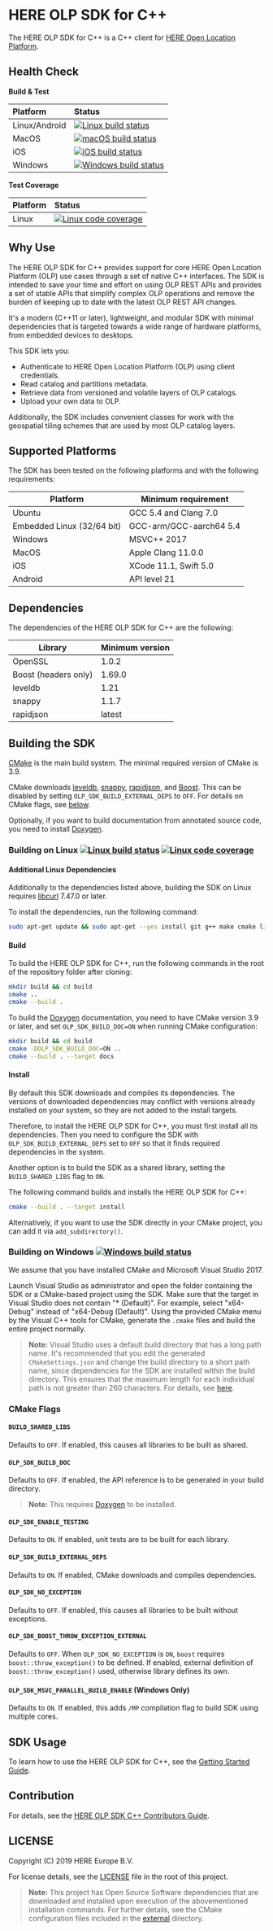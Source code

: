 # HERE OLP SDK for C++

The HERE OLP SDK for C++ is a C++ client for [HERE Open Location Platform](https://platform.here.com).

## Health Сheck

**Build & Test**

| Platform                       | Status                          |
| :----------------------------- | :------------------------------ |
| Linux/Android                  | [![Linux build status][1]][2]   |
| MacOS                          | [![macOS build status][3]][4]   |
| iOS                            | [![iOS build status][7]][4]     |
| Windows                        | [![Windows build status][8]][4] |

**Test Coverage**

| Platform                       | Status                          |
| :----------------------------- | :------------------------------ |
| Linux                          | [![Linux code coverage][5]][6]  |

[1]: https://travis-ci.com/heremaps/here-olp-sdk-cpp.svg?branch=master
[2]: https://travis-ci.com/heremaps/here-olp-sdk-cpp
[3]: https://dev.azure.com/heremaps/github/_apis/build/status/heremaps.here-olp-sdk-cpp?branchName=master&jobName=Windows_build
[4]: https://dev.azure.com/heremaps/github/_build/latest?definitionId=2&branchName=master
[5]: https://codecov.io/gh/heremaps/here-olp-sdk-cpp/branch/master/graph/badge.svg
[6]: https://codecov.io/gh/heremaps/here-olp-sdk-cpp/
[7]: https://dev.azure.com/heremaps/github/_apis/build/status/heremaps.here-olp-sdk-cpp?branchName=master&jobName=MacOS_build
[8]: https://dev.azure.com/heremaps/github/_apis/build/status/heremaps.here-olp-sdk-cpp?branchName=master&jobName=iOS_build

## Why Use

The HERE OLP SDK for C++ provides support for core HERE Open Location Platform (OLP) use cases through a set of native C++ interfaces. The SDK is intended to save your time and effort on using OLP REST APIs and provides a set of stable APIs that simplify complex OLP operations and remove the burden of keeping up to date with the latest OLP REST API changes.

It's a modern (C++11 or later), lightweight, and modular SDK with minimal dependencies that is targeted towards a wide range of hardware platforms, from embedded devices to desktops.

This SDK lets you:

* Authenticate to HERE Open Location Platform (OLP) using client credentials.
* Read catalog and partitions metadata.
* Retrieve data from versioned and volatile layers of OLP catalogs.
* Upload your own data to OLP.

Additionally, the SDK includes convenient classes for work with the geospatial tiling schemes that are used by most OLP catalog layers.

## Supported Platforms

The SDK has been tested on the following platforms and with the following requirements:

| Platform | Minimum requirement |
| ------- | -------- |
| Ubuntu | GCC 5.4 and Clang 7.0 |
| Embedded Linux (32/64 bit) | GCC-arm/GCC-aarch64 5.4 |
| Windows | MSVC++ 2017  |
| MacOS | Apple Clang 11.0.0 |
| iOS |  XCode 11.1, Swift 5.0 |
| Android |  API level 21 |

## Dependencies

The dependencies of the HERE OLP SDK for C++ are the following:

| Library   | Minimum version |
| --------- | --------------- |
| OpenSSL   | 1.0.2 |
| Boost (headers only) | 1.69.0 |
| leveldb   | 1.21 |
| snappy    | 1.1.7 |
| rapidjson | latest |

## Building the SDK

[CMake](https://cmake.org/download/) is the main build system. The minimal required version of CMake is 3.9.

CMake downloads [leveldb](https://github.com/google/leveldb), [snappy](https://github.com/google/snappy), [rapidjson](https://github.com/Tencent/rapidjson), and [Boost](https://www.boost.org/). This can be disabled by setting `OLP_SDK_BUILD_EXTERNAL_DEPS` to `OFF`. For details on CMake flags, see [below](#cmake-flags).

Optionally, if you want to build documentation from annotated source code, you need to install [Doxygen](http://www.doxygen.nl/).

### Building on Linux [![Linux build status][1]][2] [![Linux code coverage][5]][6]

#### Additional Linux Dependencies

Additionally to the dependencies listed above, building the SDK on Linux requires [libcurl](https://curl.haxx.se/download.html) 7.47.0 or later.

To install the dependencies, run the following command:

```bash
sudo apt-get update && sudo apt-get --yes install git g++ make cmake libssl-dev libcurl4-openssl-dev libboost-all-dev
```

#### Build

To build the HERE OLP SDK for C++, run the following commands in the root of the repository folder after cloning:

```bash
mkdir build && cd build
cmake ..
cmake --build .
```

To build the [Doxygen](http://www.doxygen.nl/) documentation, you need to have CMake version 3.9 or later, and set `OLP_SDK_BUILD_DOC=ON` when running CMake configuration:

```bash
mkdir build && cd build
cmake -DOLP_SDK_BUILD_DOC=ON ..
cmake --build . --target docs
```

#### Install

By default this SDK downloads and compiles its dependencies. The versions of downloaded dependencies may conflict with versions already installed on your system, so they are not added to the install targets.

Therefore, to install the HERE OLP SDK for C++, you must first install all its dependencies. Then you need to configure the SDK with `OLP_SDK_BUILD_EXTERNAL_DEPS` set to `OFF` so that it finds required dependencies in the system.

Another option is to build the SDK as a shared library, setting the `BUILD_SHARED_LIBS` flag to `ON`.

The following command builds and installs the HERE OLP SDK for C++:

```bash
cmake --build . --target install
```

Alternatively, if you want to use the SDK directly in your CMake project, you can add it via `add_subdirectory()`.

### Building on Windows [![Windows build status][3]][4]

We assume that you have installed CMake and Microsoft Visual Studio 2017.

Launch Visual Studio as administrator and open the folder containing the SDK or a CMake-based project using the SDK. Make sure that the target in Visual Studio does not contain "* (Default)". For example, select "x64-Debug" instead of "x64-Debug (Default)".
Using the provided CMake menu by the Visual C++ tools for CMake, generate the `.cmake` files and build the entire project normally.

> **Note:**
> Visual Studio uses a default build directory that has a long path name. It's recommended that you edit the generated `CMakeSettings.json` and change the build directory to a short path name, since dependencies for the SDK are installed within the build directory. This ensures that the maximum length for each individual path is not greater than 260 characters. For details, see [here](https://docs.microsoft.com/en-us/windows/desktop/fileio/naming-a-file).

### CMake Flags

#### `BUILD_SHARED_LIBS`

Defaults to `OFF`. If enabled, this causes all libraries to be built as shared.

#### `OLP_SDK_BUILD_DOC`

Defaults to `OFF`. If enabled, the API reference is to be generated in your build directory.

> **Note:**
> This requires [Doxygen](http://www.doxygen.nl/) to be installed.

#### `OLP_SDK_ENABLE_TESTING`

Defaults to `ON`. If enabled, unit tests are to be built for each library.

#### `OLP_SDK_BUILD_EXTERNAL_DEPS`

Defaults to `ON`. If enabled, CMake downloads and compiles dependencies.

#### `OLP_SDK_NO_EXCEPTION`

Defaults to `OFF`. If enabled, this causes all libraries to be built without exceptions.

#### `OLP_SDK_BOOST_THROW_EXCEPTION_EXTERNAL`

Defaults to `OFF`. When `OLP_SDK_NO_EXCEPTION` is `ON`, `boost` requires `boost::throw_exception()` to be defined. If enabled, external definition of `boost::throw_exception()` used, otherwise library defines its own.

#### `OLP_SDK_MSVC_PARALLEL_BUILD_ENABLE` (Windows Only)

Defaults to `ON`. If enabled, this adds `/MP` compilation flag to build SDK using multiple cores.

## SDK Usage

To learn how to use the HERE OLP SDK for C++, see the [Getting Started Guide](docs/GettingStartedGuide.md).

## Contribution

For details, see the [HERE OLP SDK C++ Contributors Guide](CONTRIBUTING.md).

## LICENSE

Copyright (C) 2019 HERE Europe B.V.

For license details, see the [LICENSE](LICENSE) file in the root of this project.

> **Note:**
> This project has Open Source Software dependencies that are downloaded and installed upon execution of the abovementioned installation commands. For further details, see the CMake configuration files included in the [external](/external) directory.
